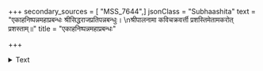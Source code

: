 +++
secondary_sources = [ "MSS_7644",]
jsonClass = "Subhaashita"
text = "एकाहनिष्पन्नमहाप्रबन्धः श्रीसिद्धराजप्रतिपन्नबन्धुः।  \nश्रीपालनामा कविचक्रवर्त्ती प्रशस्तिमेतामकरोत् प्रशस्ताम्॥"
title = "एकाहनिष्पन्नमहाप्रबन्धः"

+++

<details><summary>Text</summary>

एकाहनिष्पन्नमहाप्रबन्धः श्रीसिद्धराजप्रतिपन्नबन्धुः।  
श्रीपालनामा कविचक्रवर्त्ती प्रशस्तिमेतामकरोत् प्रशस्ताम्॥
</details>
